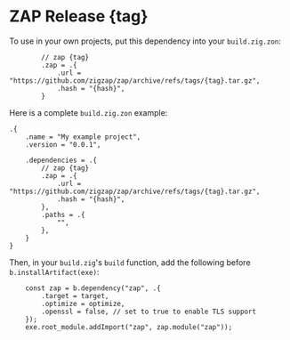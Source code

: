 # ZAP Release {tag}

To use in your own projects, put this dependency into your `build.zig.zon`:

```zig
        // zap {tag}
        .zap = .{
            .url = "https://github.com/zigzap/zap/archive/refs/tags/{tag}.tar.gz",
            .hash = "{hash}",
        }
```

Here is a complete `build.zig.zon` example:

```zig
.{
    .name = "My example project",
    .version = "0.0.1",

    .dependencies = .{
        // zap {tag}
        .zap = .{
            .url = "https://github.com/zigzap/zap/archive/refs/tags/{tag}.tar.gz",
            .hash = "{hash}",
        },
        .paths = .{
            "",
        },
    }
}

```

Then, in your `build.zig`'s `build` function, add the following before
`b.installArtifact(exe)`:

```zig 
    const zap = b.dependency("zap", .{
        .target = target,
        .optimize = optimize,
        .openssl = false, // set to true to enable TLS support
    });
    exe.root_module.addImport("zap", zap.module("zap"));
```

